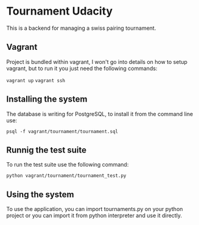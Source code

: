 Tournament Udacity
=============

This is a backend for managing a swiss pairing tournament.

## Vagrant
Project is bundled within vagrant, I won't go into details on how to setup 
vagrant, but to run it you just need the following commands:

`vagrant up`
`vagrant ssh`

## Installing the system

The database is writing for PostgreSQL, to install it from the command line
use:

`psql -f vagrant/tournament/tournament.sql`

## Runnig the test suite

To run the test suite use the following command:

`python vagrant/tournament/tournament_test.py`

## Using the system

To use the application, you can import tournaments.py on your python project 
or you can import it from python interpreter and use it directly.
